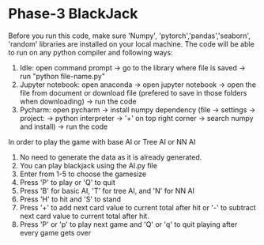 # Phase-3 BlackJack
Before you run this code, make sure 'Numpy', 'pytorch','pandas','seaborn', 'random' libraries are installed on your local machine. 
The code will be able to run on any python compiler and following ways:
1) Idle: open command prompt -> go to the library where file is saved -> run "python file-name.py" 
2) Jupyter notebook: open anaconda -> open jupyter notebook -> open the file from document or download file (prefered to save in those folders when downloading) -> run the code
3) Pycharm: open pycharm -> install numpy dependency (file -> settings -> project: -> python interpreter -> '+' on top right corner -> search numpy and install) -> run the code

In order to play the game with base AI or Tree AI or NN AI
1) No need to generate the data as it is already generated.
2) You can play blackjack using the AI.py file 
3) Enter from 1-5 to choose the gamesize
4) Press 'P' to play or 'Q' to quit
5) Press 'B' for basic AI, 'T' for tree AI, and 'N' for NN AI
6) Press 'H' to hit and 'S' to stand
7) Press '+' to add next card value to current total after hit or '-' to subtract next card value to current total after hit.
8) Press 'P' or 'p' to play next game and 'Q' or 'q' to quit playing after every game gets over
